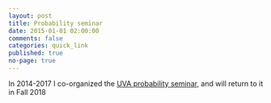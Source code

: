 ```yaml
---
layout: post
title: Probability seminar
date: 2015-01-01 02:00:00
comments: false
categories: quick_link
published: true
no-page: true
---
```


In 2014-2017 I co-organized the <a href="{{site.math_url }}/seminars/probability/" target="_blank">UVA probability seminar</a>,
and will return to it in Fall 2018
